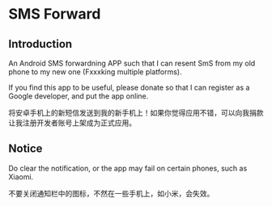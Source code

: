 # SMS Forward
## Introduction

An Android SMS forwardning APP such that I can resent SmS from my old phone to my new one (Fxxxking multiple platforms).

If you find this app to be useful, please donate so that I can register as a Google developer, and put the app online.


将安卓手机上的新短信发送到我的新手机上！如果你觉得应用不错，可以向我捐款让我注册开发者账号上架成为正式应用。


## Notice

Do clear the notification, or the app may fail on certain phones, such as Xiaomi.

不要关闭通知栏中的图标，不然在一些手机上，如小米，会失效。


